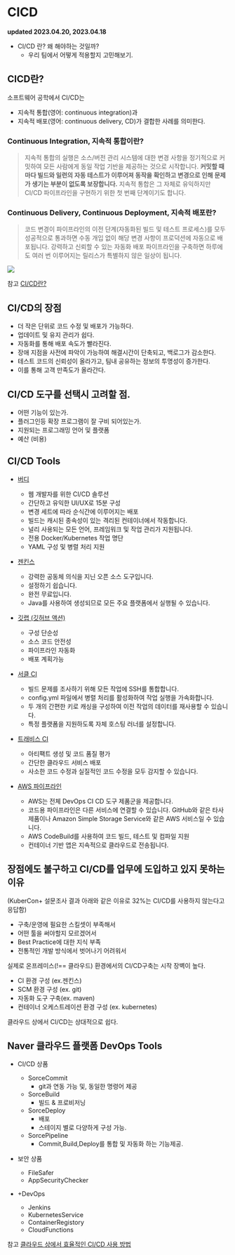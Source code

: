 # CICD

**updated 2023.04.20, 2023.04.18**

- CI/CD 란? 왜 해야하는 것일까?
  - 우리 팀에서 어떻게 적용할지 고민해보기.

## CICD란?

소프트웨어 공학에서 CI/CD는

- 지속적 통합(영어: continuous integration)과
- 지속적 배포(영어: continuous delivery, CD)가 결합한 사례를 의미한다.

### Continuous Integration, 지속적 통합이란?

> 지속적 통합의 실행은 소스/버전 관리 시스템에 대한 변경 사항을 정기적으로 커밋하여 모든 사람에게 동일 작업 기반을 제공하는 것으로 시작합니다. **커밋할 때마다 빌드와 일련의 자동 테스트가 이루어져 동작을 확인하고 변경으로 인해 문제가 생기는 부분이 없도록 보장합니다.** 지속적 통합은 그 자체로 유익하지만 CI/CD 파이프라인을 구현하기 위한 첫 번째 단계이기도 합니다.

### Continuous Delivery, Continuous Deployment, 지속적 배포란?

> 코드 변경이 파이프라인의 이전 단계(자동화된 빌드 및 테스트 프로세스)를 모두 성공적으로 통과하면 수동 개입 없이 해당 변경 사항이 프로덕션에 자동으로 배포됩니다. 강력하고 신뢰할 수 있는 자동화 배포 파이프라인을 구축하면 하루에도 여러 번 이루어지는 릴리스가 특별하지 않은 일상이 됩니다.

<img src="https://img1.daumcdn.net/thumb/R1280x0/?scode=mtistory2&fname=https%3A%2F%2Fblog.kakaocdn.net%2Fdn%2FckMQmf%2FbtreLLPDmsL%2FtoxwM0zsTV38PrftEhmbt1%2Fimg.png"/>

참고 [CI/CD란?](https://seosh817.tistory.com/104)

## CI/CD의 장점

- 더 작은 단위로 코드 수정 및 배포가 가능하다.
- 업데이트 및 유지 관리가 쉽다.
- 자동화를 통해 배포 속도가 빨라진다.
- 장애 지점을 사전에 파악이 가능하여 해결시간이 단축되고, 백로그가 감소한다.
- 테스트 코드의 신뢰성이 올라가고, 팀내 공유하는 정보의 투명성이 증가한다.
- 이를 통해 고객 만족도가 올라간다.

## CI/CD 도구를 선택시 고려할 점.

- 어떤 기능이 있는가.
- 플러그인등 확장 프로그램이 잘 구비 되어있는가.
- 지원되는 프로그래밍 언어 및 플랫폼
- 예산 (비용)

## CI/CD Tools

- [버디](https://buddy.works/)

  - 웹 개발자를 위한 CI/CD 솔루션
  - 간단하고 유익한 UI/UX로 15분 구성
  - 변경 세트에 따라 순식간에 이루어지는 배포
  - 빌드는 캐시된 종속성이 있는 격리된 컨테이너에서 작동합니다.
  - 널리 사용되는 모든 언어, 프레임워크 및 작업 관리가 지원됩니다.
  - 전용 Docker/Kubernetes 작업 명단
  - YAML 구성 및 병렬 처리 지원

- [젠킨스](https://www.jenkins.io/)

  - 강력한 공동체 의식을 지닌 오픈 소스 도구입니다.
  - 설정하기 쉽습니다.
  - 완전 무료입니다.
  - Java를 사용하여 생성되므로 모든 주요 플랫폼에서 실행될 수 있습니다.

- [깃랩 (깃허브 액션)](https://docs.gitlab.com/ee/ci/)

  - 구성 단순성
  - 소스 코드 안전성
  - 파이프라인 자동화
  - 배포 계획가능

- [서클 CI](https://circleci.com/ko/)

  - 빌드 문제를 조사하기 위해 모든 작업에 SSH를 통합합니다.
  - config.yml 파일에서 병렬 처리를 활성화하여 작업 실행을 가속화합니다.
  - 두 개의 간편한 키로 캐싱을 구성하여 이전 작업의 데이터를 재사용할 수 있습니다.
  - 특정 플랫폼을 지원하도록 자체 호스팅 러너를 설정합니다.

- [트래비스 CI](https://www.travis-ci.com/)

  - 아티팩트 생성 및 코드 품질 평가
  - 간단한 클라우드 서비스 배포
  - 사소한 코드 수정과 실질적인 코드 수정을 모두 감지할 수 있습니다.

- [AWS 파이프라인](https://aws.amazon.com/ko/getting-started/hands-on/set-up-ci-cd-pipeline/)

  - AWS는 전체 DevOps CI CD 도구 제품군을 제공합니다.
  - 코드용 파이프라인은 다른 서비스에 연결할 수 있습니다. GitHub와 같은 타사 제품이나 Amazon Simple Storage Service와 같은 AWS 서비스일 수 있습니다.
  - AWS CodeBuild를 사용하여 코드 빌드, 테스트 및 컴파일 지원
  - 컨테이너 기반 앱은 지속적으로 클라우드로 전송됩니다.

## 장점에도 불구하고 CI/CD를 업무에 도입하고 있지 못하는 이유

(KuberCon+ 설문조사 결과 아래와 같은 이유로 32%는 CI/CD를 사용하지 않는다고 응답함)

- 구축/운영에 필요한 스킬셋이 부족해서
- 어떤 툴을 써야할지 모르겠어서
- Best Practice에 대한 지식 부족
- 전통적인 개발 방식에서 벗어나기 어려워서

실제로 온프레미스(!== 클라우드) 환경에서의 CI/CD구축는 시작 장벽이 높다.

- CI 환경 구성 (ex.젠킨스)
- SCM 환경 구성 (ex. git)
- 자동화 도구 구축(ex. maven)
- 컨테이너 오케스트레이션 환경 구성 (ex. kubernetes)

클라우드 상에서 CI/CD는 상대적으로 쉽다.

## Naver 클라우드 플랫폼 DevOps Tools

- CI/CD 상품

  - SorceCommit
    - git과 연동 가능 및, 동일한 명령어 제공
  - SorceBuild
    - 빌드 & 프로비저닝
  - SorceDeploy
    - 배포
    - 스테이지 별로 다양하게 구성 가능.
  - SorcePipeline
    - Commit,Build,Deploy를 통합 및 자동화 하는 기능제공.

- 보안 상품

  - FileSafer
  - AppSecurityChecker

- +DevOps
  - Jenkins
  - KubernetesService
  - ContainerRegistory
  - CloudFunctions

참고 [클라우드 상에서 효율적인 CI/CD 사용 방법](https://www.edwith.org/nclouddevtools/lecture/350981?isDesc=false)
